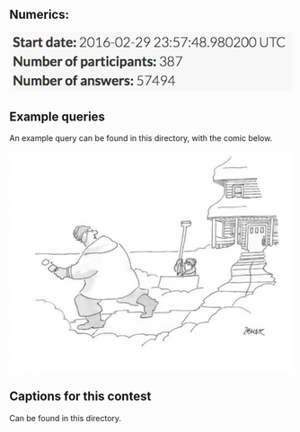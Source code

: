 
## Numerics:
![](stats.png)

## Example queries
An example query can be found in this directory, with the comic below.

![](./511.jpg)

## Captions for this contest
Can be found in this directory.
